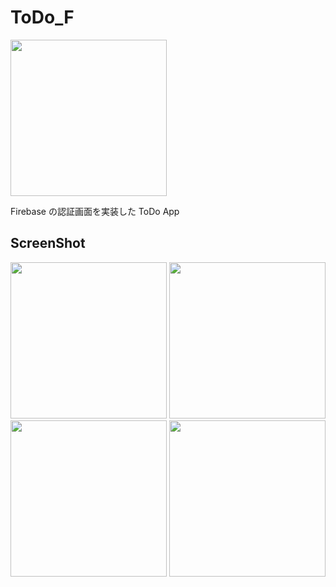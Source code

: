 # ToDo_F

<img src="https://user-images.githubusercontent.com/83286066/132454666-c24b7660-2d63-44c8-9610-ad13e97b0b73.png" width="250">


Firebase の認証画面を実装した ToDo App

## ScreenShot

<img src="https://user-images.githubusercontent.com/83286066/132454733-6cd0c5d4-e6b6-410d-ad45-3eecb0236c07.png" width="250"> <img src="https://user-images.githubusercontent.com/83286066/132454758-ca90ff84-deed-48bf-bc3a-48fcc03a8369.png" width="250">  <img src="https://user-images.githubusercontent.com/83286066/132454792-ba90fb3f-c6f8-48ab-ba0f-832cf5d98e8e.png" width="250">  <img src="https://user-images.githubusercontent.com/83286066/132454806-dcad8b2b-470c-4942-bcf9-840533a9d9c9.png" width="250"> 

